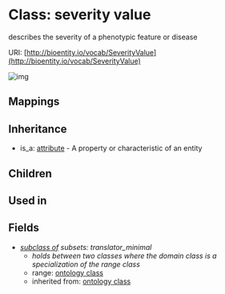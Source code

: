 # Class: severity value


describes the severity of a phenotypic feature or disease

URI: [http://bioentity.io/vocab/SeverityValue](http://bioentity.io/vocab/SeverityValue)

![img](http://yuml.me/diagram/nofunky;dir:TB/class/\[Attribute]^-\[SeverityValue],%20\[SeverityValue]-%20subclass%20of(i)%20%3F>\[OntologyClass])
## Mappings

## Inheritance

 *  is_a: [attribute](Attribute.md) - A property or characteristic of an entity
## Children

## Used in

## Fields

 * _[subclass of](subclass_of.md) *subsets: translator_minimal*_
    * _holds between two classes where the domain class is a specialization of the range class_
    * range: [ontology class](OntologyClass.md)
    * inherited from: [ontology class](OntologyClass.md)
